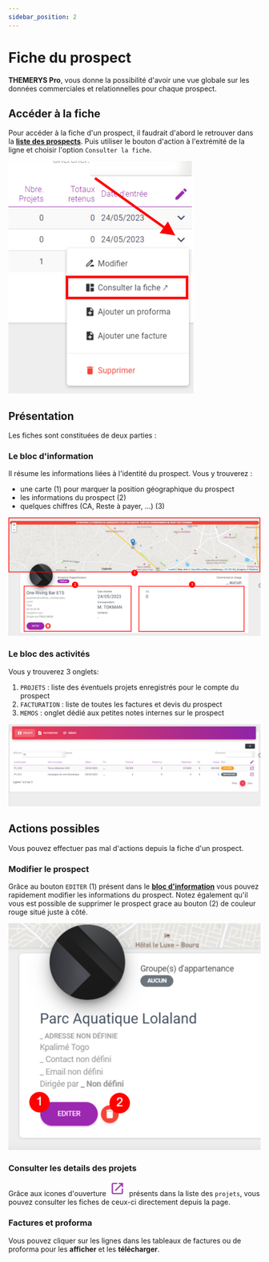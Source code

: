 ```yaml
---
sidebar_position: 2
---
```


# Fiche du prospect
**THEMERYS Pro**, vous donne la possibilité d'avoir une vue globale sur les données commerciales et relationnelles pour chaque prospect.

## Accéder à la fiche
Pour accéder à la fiche d'un prospect, il faudrait d'abord le retrouver dans la **[liste des prospects](./liste-prospects#accéder-à-la-liste)**.
Puis utiliser le bouton d'action à l'extrémité de la ligne et choisir l'option `Consulter la fiche`.

![img alt](/img/fiche-prospect-goto.png)

## Présentation
Les fiches sont constituées de deux parties :

### Le bloc d'information
Il résume les informations liées à l'identité du prospect. Vous y trouverez :
- une carte (1) pour marquer la position géographique du prospect
- les informations du prospect (2)
- quelques chiffres (CA, Reste à payer, ...) (3)

![img alt](/img/fiche-prospect-bloc-info.png)

### Le bloc des activités
Vous y trouverez 3 onglets: 

1. `PROJETS` : liste des éventuels projets enregistrés pour le compte du prospect
2. `FACTURATION` : liste de toutes les factures et devis du prospect
3. `MEMOS` : onglet dédié aux petites notes internes sur le prospect

![img alt](/img/fiche-client-bloc-activite.png)

## Actions possibles
Vous pouvez effectuer pas mal d'actions depuis la fiche d'un prospect.

### Modifier le prospect
Grâce au bouton `EDITER` (1) présent dans le **[bloc d'information](#le-bloc-dinformation)** vous pouvez rapidement modifier les informations du prospect.
Notez également qu'il vous est possible de supprimer le prospect grace au bouton (2) de couleur rouge situé juste à côté.

![img alt](/img/fiche-client-editer.png)

### Consulter les details des projets
Grâce aux icones d'ouverture ![img alt](/img/dashboard-icon-open.png) présents dans la liste des `projets`, vous pouvez consulter les fiches
de ceux-ci directement depuis la page.

### Factures et proforma
Vous pouvez cliquer sur les lignes dans les tableaux de factures ou de proforma pour les **afficher** et les **télécharger**.

